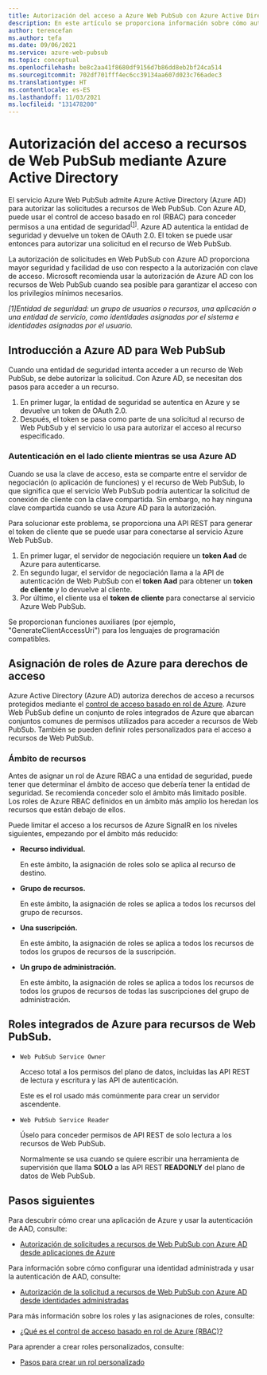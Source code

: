 ```yaml
---
title: Autorización del acceso a Azure Web PubSub con Azure Active Directory
description: En este artículo se proporciona información sobre cómo autorizar el acceso a recursos del servicio Azure Web PubSub mediante Azure Active Directory.
author: terencefan
ms.author: tefa
ms.date: 09/06/2021
ms.service: azure-web-pubsub
ms.topic: conceptual
ms.openlocfilehash: be8c2aa41f8680df9156d7b86dd8eb2bf24ca514
ms.sourcegitcommit: 702df701fff4ec6cc39134aa607d023c766adec3
ms.translationtype: HT
ms.contentlocale: es-ES
ms.lasthandoff: 11/03/2021
ms.locfileid: "131478200"
---
```

# <a name="authorize-access-to-web-pubsub-resources-using-azure-active-directory"></a>Autorización del acceso a recursos de Web PubSub mediante Azure Active Directory
El servicio Azure Web PubSub admite Azure Active Directory (Azure AD) para autorizar las solicitudes a recursos de Web PubSub. Con Azure AD, puede usar el control de acceso basado en rol (RBAC) para conceder permisos a una entidad de seguridad<sup>[<a href="#security-principal">1</a>]</sup>. Azure AD autentica la entidad de seguridad y devuelve un token de OAuth 2.0. El token se puede usar entonces para autorizar una solicitud en el recurso de Web PubSub.

La autorización de solicitudes en Web PubSub con Azure AD proporciona mayor seguridad y facilidad de uso con respecto a la autorización con clave de acceso. Microsoft recomienda usar la autorización de Azure AD con los recursos de Web PubSub cuando sea posible para garantizar el acceso con los privilegios mínimos necesarios.

<a id="security-principal"></a>
 *[1]Entidad de seguridad: un grupo de usuarios o recursos, una aplicación o una entidad de servicio, como identidades asignadas por el sistema e identidades asignadas por el usuario.*

## <a name="overview-of-azure-ad-for-web-pubsub"></a>Introducción a Azure AD para Web PubSub

Cuando una entidad de seguridad intenta acceder a un recurso de Web PubSub, se debe autorizar la solicitud. Con Azure AD, se necesitan dos pasos para acceder a un recurso. 

1. En primer lugar, la entidad de seguridad se autentica en Azure y se devuelve un token de OAuth 2.0. 
2. Después, el token se pasa como parte de una solicitud al recurso de Web PubSub y el servicio lo usa para autorizar el acceso al recurso especificado.

### <a name="client-side-authentication-while-using-azure-ad"></a>Autenticación en el lado cliente mientras se usa Azure AD

Cuando se usa la clave de acceso, esta se comparte entre el servidor de negociación (o aplicación de funciones) y el recurso de Web PubSub, lo que significa que el servicio Web PubSub podría autenticar la solicitud de conexión de cliente con la clave compartida. Sin embargo, no hay ninguna clave compartida cuando se usa Azure AD para la autorización. 

Para solucionar este problema, se proporciona una API REST para generar el token de cliente que se puede usar para conectarse al servicio Azure Web PubSub.

1. En primer lugar, el servidor de negociación requiere un **token Aad** de Azure para autenticarse.
1. En segundo lugar, el servidor de negociación llama a la API de autenticación de Web PubSub con el **token Aad** para obtener un **token de cliente** y lo devuelve al cliente.
1. Por último, el cliente usa el **token de cliente** para conectarse al servicio Azure Web PubSub.

Se proporcionan funciones auxiliares (por ejemplo, "GenerateClientAccessUri") para los lenguajes de programación compatibles.

## <a name="assign-azure-roles-for-access-rights"></a>Asignación de roles de Azure para derechos de acceso

Azure Active Directory (Azure AD) autoriza derechos de acceso a recursos protegidos mediante el [control de acceso basado en rol de Azure](../role-based-access-control/overview.md). Azure Web PubSub define un conjunto de roles integrados de Azure que abarcan conjuntos comunes de permisos utilizados para acceder a recursos de Web PubSub. También se pueden definir roles personalizados para el acceso a recursos de Web PubSub.

### <a name="resource-scope"></a>Ámbito de recursos

Antes de asignar un rol de Azure RBAC a una entidad de seguridad, puede tener que determinar el ámbito de acceso que debería tener la entidad de seguridad. Se recomienda conceder solo el ámbito más limitado posible. Los roles de Azure RBAC definidos en un ámbito más amplio los heredan los recursos que están debajo de ellos.

Puede limitar el acceso a los recursos de Azure SignalR en los niveles siguientes, empezando por el ámbito más reducido:

- **Recurso individual.** 

  En este ámbito, la asignación de roles solo se aplica al recurso de destino.

- **Grupo de recursos.** 

  En este ámbito, la asignación de roles se aplica a todos los recursos del grupo de recursos.

- **Una suscripción.**

  En este ámbito, la asignación de roles se aplica a todos los recursos de todos los grupos de recursos de la suscripción.

- **Un grupo de administración.** 

  En este ámbito, la asignación de roles se aplica a todos los recursos de todos los grupos de recursos de todas las suscripciones del grupo de administración.

## <a name="azure-built-in-roles-for-web-pubsub-resources"></a>Roles integrados de Azure para recursos de Web PubSub.

- `Web PubSub Service Owner`

    Acceso total a los permisos del plano de datos, incluidas las API REST de lectura y escritura y las API de autenticación.

    Este es el rol usado más comúnmente para crear un servidor ascendente.

- `Web PubSub Service Reader`

    Úselo para conceder permisos de API REST de solo lectura a los recursos de Web PubSub.

    Normalmente se usa cuando se quiere escribir una herramienta de supervisión que llama **SOLO** a las API REST **READONLY** del plano de datos de Web PubSub.

## <a name="next-steps"></a>Pasos siguientes

Para descubrir cómo crear una aplicación de Azure y usar la autenticación de AAD, consulte:
- [Autorización de solicitudes a recursos de Web PubSub con Azure AD desde aplicaciones de Azure](howto-authorize-from-application.md)

Para información sobre cómo configurar una identidad administrada y usar la autenticación de AAD, consulte:
- [Autorización de la solicitud a recursos de Web PubSub con Azure AD desde identidades administradas](howto-authorize-from-managed-identity.md)

Para más información sobre los roles y las asignaciones de roles, consulte: 
- [¿Qué es el control de acceso basado en rol de Azure (RBAC)?](../role-based-access-control/overview.md)

Para aprender a crear roles personalizados, consulte: 
- [Pasos para crear un rol personalizado](../role-based-access-control/custom-roles.md#steps-to-create-a-custom-role)